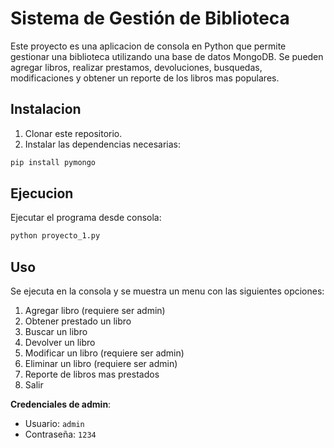 # Sistema de Gestión de Biblioteca

Este proyecto es una aplicacion de consola en Python que permite gestionar una biblioteca utilizando una base de datos MongoDB. Se pueden agregar libros, realizar prestamos, devoluciones, busquedas, modificaciones y obtener un reporte de los libros mas populares.

## Instalacion

1. Clonar este repositorio.
2. Instalar las dependencias necesarias:

```bash
pip install pymongo
```
## Ejecucion

Ejecutar el programa desde consola:

```bash
python proyecto_1.py
```
## Uso

Se ejecuta en la consola y se muestra un menu con las siguientes opciones:

1. Agregar libro (requiere ser admin)
2. Obtener prestado un libro
3. Buscar un libro
4. Devolver un libro
5. Modificar un libro (requiere ser admin)
6. Eliminar un libro (requiere ser admin)
7. Reporte de libros mas prestados
8. Salir

**Credenciales de admin**:
- Usuario: `admin`
- Contraseña: `1234`
